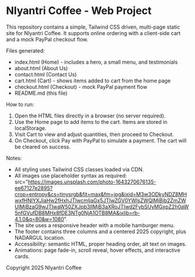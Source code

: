 # NIyantri Coffee - Web Project

This repository contains a simple, Tailwind CSS driven, multi-page static site for NIyantri Coffee. It supports online ordering with a client-side cart and a mock PayPal checkout flow.

Files generated:

- index.html (Home) - includes a hero, a small menu, and testimonials
- about.html (About Us)
- contact.html (Contact Us)
- cart.html (Cart) - shows items added to cart from the home page
- checkout.html (Checkout) - mock PayPal payment flow
- README.md (this file)

How to run:

1. Open the HTML files directly in a browser (no server required).
2. Use the Home page to add items to the cart. Items are stored in localStorage.
3. Visit Cart to view and adjust quantities, then proceed to Checkout.
4. On Checkout, click Pay with PayPal to simulate a payment. The cart will be cleared on success.

Notes:
- All styling uses Tailwind CSS classes loaded via CDN.
- All images use placeholder syntax as required: src="https://images.unsplash.com/photo-1643270676135-ee67127e2895?crop=entropy&cs=tinysrgb&fit=max&fm=jpg&ixid=M3w3ODkyNDZ8MHwxfHNlYXJjaHw2fHxhJTIwcmljaGx5JTIwZGV0YWlsZWQlMjBjb2ZmZWUlMjBzaG9wJTIwaW50ZXJpb3IlMjB3aXRoJTIwd2FybSUyMGxpZ2h0aW5nfGVufDB8MHx8fDE3NTg0NjA1OTB8MA&ixlib=rb-4.1.0&q=80&w=1080".
- The site uses a responsive header with a mobile hamburger menu.
- The footer contains three columns and a centered 2025 copyright, plus NADARGUL location.
- Accessibility: semantic HTML, proper heading order, alt text on images.
- Animations: page fade-in, scroll reveal, hover effects, and interactive cards.

Copyright 2025 NIyantri Coffee